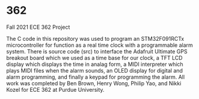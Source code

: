 # 362
Fall 2021 ECE 362 Project

The C code in this repository was used to program an STM32F091RCTx microcontroller for function as a real time clock with a programmable alarm system.
There is source code (src) to interface the Adafruit Ultimate GPS breakout board which we used as a time base for our clock, a TFT LCD display which displays
the time in analag form, a MIDI interpreter which plays MIDI files when the alarm sounds, an OLED display for digital and alarm programming, and finally
a keypad for programming the alarm. All work was completed by Ben Brown, Henry Wong, Philip Yao, and Nikki Kozel for ECE 362 at Purdue University.
